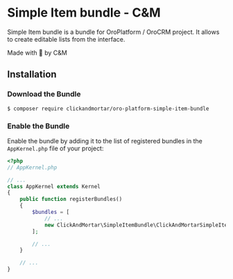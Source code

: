 # Simple Item bundle - C&M

Simple Item bundle is a bundle for OroPlatform / OroCRM project. It allows to create editable lists from the interface.

Made with :blue_heart: by C&M

## Installation

### Download the Bundle

```console
$ composer require clickandmortar/oro-platform-simple-item-bundle
```

### Enable the Bundle

Enable the bundle by adding it to the list of registered bundles
in the `AppKernel.php` file of your project:

```php
<?php
// AppKernel.php

// ...
class AppKernel extends Kernel
{
    public function registerBundles()
    {
        $bundles = [
            // ...
            new ClickAndMortar\SimpleItemBundle\ClickAndMortarSimpleItemBundle(),
        ];

        // ...
    }

    // ...
}
```